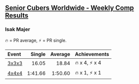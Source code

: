 <style>table {white-space: nowrap;}</style>

## [Senior Cubers Worldwide - Weekly Comp Results](/scw-comp/results/)
### Isak Majer

🔥 = PR average, ⚡ = PR single.

| Event | Single | Average | Achievements|
| :-- | --: | --: | :-- |
| [3x3x3](333.md) | 16.05 | 18.84 | 🔥 x 4, ⚡ x 4 |
| [4x4x4](444.md) | 1:41.66 | 1:50.60 | 🔥 x 1, ⚡ x 1 |

<!-- Global site tag (gtag.js) - Google Analytics -->
<script async src="https://www.googletagmanager.com/gtag/js?id=UA-86348435-3"></script>
<script>window.dataLayer = window.dataLayer || []; function gtag() {dataLayer.push(arguments);} gtag('js', new Date()); gtag('config', 'UA-86348435-3');</script>
